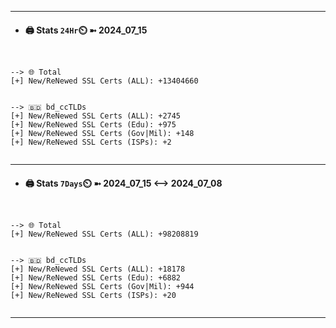 

---
- #### 🖨️ **Stats** `24Hr`⏲️ ➼ 2024_07_15
```console


--> 🌐 Total
[+] New/ReNewed SSL Certs (ALL): +13404660


--> 🇧🇩 bd_ccTLDs
[+] New/ReNewed SSL Certs (ALL): +2745
[+] New/ReNewed SSL Certs (Edu): +975
[+] New/ReNewed SSL Certs (Gov|Mil): +148
[+] New/ReNewed SSL Certs (ISPs): +2


```

---
- #### 🖨️ **Stats** `7Days`⏲️ ➼ 2024_07_15 <--> 2024_07_08
```console


--> 🌐 Total
[+] New/ReNewed SSL Certs (ALL): +98208819


--> 🇧🇩 bd_ccTLDs
[+] New/ReNewed SSL Certs (ALL): +18178
[+] New/ReNewed SSL Certs (Edu): +6882
[+] New/ReNewed SSL Certs (Gov|Mil): +944
[+] New/ReNewed SSL Certs (ISPs): +20


```

---

